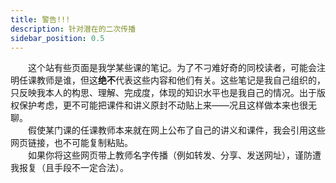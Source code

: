 ```yaml
---
title: 警告!!!
description: 针对潜在的二次传播
sidebar_position: 0.5
---
```


&emsp;&emsp;这个站有些页面是我学某些课的笔记。为了不刁难好奇的同校读者，可能会注明任课教师是谁，但这**绝不**代表这些内容和他们有关。这些笔记是我自己组织的，只反映我本人的构思、理解、完成度，体现的知识水平也是我自己的情况。出于版权保护考虑，更不可能把课件和讲义原封不动贴上来——况且这样做本来也很无聊。  
&emsp;&emsp;假使某门课的任课教师本来就在网上公布了自己的讲义和课件，我会引用这些网页链接，也不可能复制粘贴。  
&emsp;&emsp;如果你将这些网页带上教师名字传播（例如转发、分享、发送网址），谨防遭我报复（且手段不一定合法）。